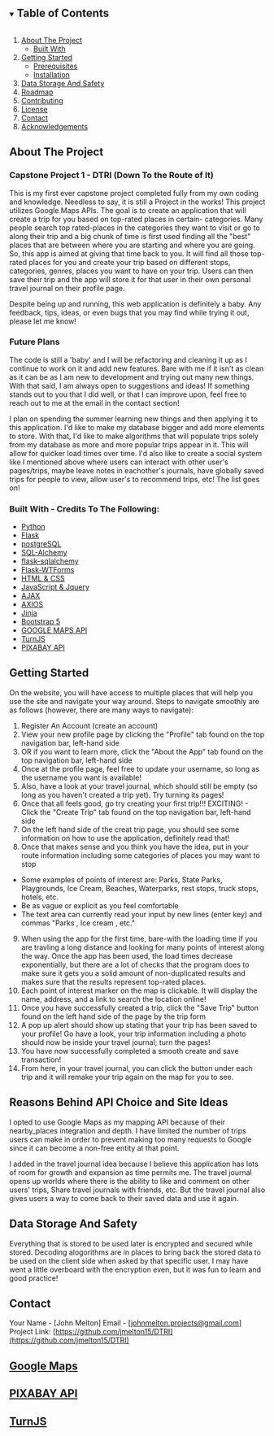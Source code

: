 <!-- TABLE OF CONTENTS -->
<details open="open">
  <summary><h2 style="display: inline-block">Table of Contents</h2></summary>
  <ol>
    <li>
      <a href="#about-the-project">About The Project</a>
      <ul>
        <li><a href="#built-with">Built With</a></li>
      </ul>
    </li>
    <li>
      <a href="#getting-started">Getting Started</a>
      <ul>
        <li><a href="#prerequisites">Prerequisites</a></li>
        <li><a href="#installation">Installation</a></li>
      </ul>
    </li>
    <li><a href="#data-storage">Data Storage And Safety</a></li>
    <li><a href="#roadmap">Roadmap</a></li>
    <li><a href="#contributing">Contributing</a></li>
    <li><a href="#license">License</a></li>
    <li><a href="#contact">Contact</a></li>
    <li><a href="#acknowledgements">Acknowledgements</a></li>
  </ol>
</details>



<!-- ABOUT THE PROJECT -->
## About The Project

### Capstone Project 1 - DTRI (Down To the Route of It)

This is my first ever capstone project completed fully from my own coding and knowledge. Needless to say, it is still a Project in the works! 
This project utilizes Google Maps APIs. The goal is to create an application that will create a trip for you based on top-rated places in certain-
categories. Many people search top rated-places in the categories they want to visit or go to along their trip and a big chunk of time is 
first used finding all the "best" places that are between where you are starting and where you are going. So, this app is aimed at giving that 
time back to you. It will find all those top-rated places for you and create your trip based on different stops, categories, genres, 
places you want to have on your trip. Users can then save their trip and the app will store it for that user in their own personal travel journal 
on their profile page.

Despite being up and running, this web application is definitely a baby. Any feedback, tips, ideas, or even bugs that you may find while trying it out,
please let me know!

### Future Plans

The code is still a 'baby' and I will be refactoring and cleaning it up as I continue to work on it and add new features. Bare with me if it isn't as clean as it can be
as I am new to development and trying out many new things. With that said, I am always open to suggestions and ideas! If something stands out to you that I did well, or that I can improve upon, feel free to reach out to me at the email in the contact section!

I plan on spending the summer learning new things and then applying it to this application. I'd like to make my database bigger and add more elements to store. With that, I'd like to make algorithms that will populate trips solely from my database as more and more popular trips appear in it. This will allow for quicker load times over time. I'd also like to create a social system like I mentioned above where users can interact with other user's pages/trips, maybe leave notes in eachother's journals, have globally saved trips for people to view, allow user's to recommend trips, etc! The list goes on! 

### Built With - Credits To The Following:

* [Python](https://www.python.org/)
* [Flask](https://flask.palletsprojects.com/en/1.1.x/)
* [postgreSQL](https://www.postgresql.org/)
* [SQL-Alchemy](https://www.sqlalchemy.org/)
* [flask-sqlalchemy](https://flask-sqlalchemy.palletsprojects.com/en/2.x/)
* [Flask-WTForms](https://flask-wtf.readthedocs.io/en/stable/)
* [HTML & CSS](https://developer.mozilla.org/en-US/docs/Web/HTML)
* [JavaScript & Jquery](https://developer.mozilla.org/en-US/docs/Web/JavaScript)
* [AJAX](https://developer.mozilla.org/en-US/docs/Web/Guide/AJAX)
* [AXIOS](https://github.com/axios/axios)
* [Jinja](https://jinja.palletsprojects.com/en/2.11.x/)
* [Bootstrap 5](https://getbootstrap.com/)
* [GOOGLE MAPS API](https://cloud.google.com/maps-platform/?utm_source=google&utm_medium=cpc&utm_campaign=FY18-Q2-global-demandgen-paidsearchonnetworkhouseads-cs-maps_contactsal_saf&utm_content=text-ad-none-none-DEV_c-CRE_274433407138-ADGP_Hybrid%20%7C%20AW%20SEM%20%7C%20BKWS%20~%20Google%20Maps%20API-KWID_43700033921822021-aud-599437145008%3Akwd-335425467-userloc_9017525&utm_term=KW_google%20maps%20api-ST_google%20maps%20api&gclid=Cj0KCQiA7NKBBhDBARIsAHbXCB5idACJ_A39gBkebSY75I0EkCuOraqAZKzGsgi3X4nirsE8FTh0j5caAmSUEALw_wcB)
* [TurnJS](http://www.turnjs.com/)
* [PIXABAY API](https://pixabay.com/)


<!-- Getting Started -->
## Getting Started

On the website, you will have access to multiple places that will help you use the site and navigate your way around.
Steps to navigate smoothly are as follows (however, there are many ways to navigate):

1. Register An Account (create an account)
2. View your new profile page by clicking the "Profile" tab found on the top navigation bar, left-hand side
3. OR if you want to learn more, click the "About the App" tab found on the top navigation bar, left-hand side
4. Once at the profile page, feel free to update your username, so long as the username you want is available!
5. Also, have a look at your travel journal, which should still be empty (so long as you haven't created a trip yet). Try turning its pages!
6. Once that all feels good, go try creating your first trip!!! EXCITING! - Click the "Create Trip" tab found on the top navigation bar, left-hand side
7. On the left hand side of the creat trip page, you should see some information on how to use the application, definitely read that!
8. Once that makes sense and you think you have the idea, put in your route information including some categories of places you may want to stop
  - Some examples of points of interest are: Parks, State Parks, Playgrounds, Ice Cream, Beaches, Waterparks, rest stops, truck stops, hotels, etc.
  - Be as vague or explicit as you feel comfortable
  - The text area can currently read your input by new lines (enter key) and commas "Parks , Ice cream , etc."
9. When using the app for the first time, bare-with the loading time if you are travling a long distance and looking for many points of interest along the way.
Once the app has been used, the load times decrease exponentially, but there are a lot of checks that the program does to make sure it gets you a solid
amount of non-duplicated results and makes sure that the results represent top-rated places.
10. Each point of interest marker on the map is clickable. It will display the name, address, and a link to search the location online!  
11. Once you have successfully created a trip, click the "Save Trip" button found on the left hand side of the page by the trip form
12. A pop up alert should show up stating that your trip has been saved to your profile! Go have a look, your trip information including a photo should 
now be inside your travel journal; turn the pages!
13. You have now successfully completed a smooth create and save transaction!
14. From here, in your travel journal, you can click the button under each trip and it will remake your trip again on the map for you to see.


## Reasons Behind API Choice and Site Ideas

I opted to use Google Maps as my mapping API because of their nearby_places integration and depth. I have limited the number of trips users can make 
in order to prevent making too many requests to Google since it can become a non-free entity at that point. 

I added in the travel journal idea because I believe this application has lots of room for growth and expansion as time permits me. The travel journal
opens up worlds where there is the ability to like and comment on other users' trips, Share travel journals with friends, etc.
But the travel journal also gives users a way to come back to their saved data and use it again.

<!-- Data Storage And Safety -->
## Data Storage And Safety

Everything that is stored to be used later is encrypted and secured while stored. Decoding alogorithms are in places to bring back the stored data to be used
on the client side when asked by that specific user. I may have went a little overboard with the encryption even, but it was fun to learn and good practice! 

<!-- CONTACT -->
## Contact

Your Name - [John Melton]
Email - [johnmelton.projects@gmail.com]
Project Link: [https://github.com/jmelton15/DTRI](https://github.com/jmelton15/DTRI)



<!-- ACKNOWLEDGEMENTS -->
## [Google Maps](https://cloud.google.com/maps-platform/?utm_source=google&utm_medium=cpc&utm_campaign=FY18-Q2-global-demandgen-paidsearchonnetworkhouseads-cs-maps_contactsal_saf&utm_content=text-ad-none-none-DEV_c-CRE_274433407138-ADGP_Hybrid%20%7C%20AW%20SEM%20%7C%20BKWS%20~%20Google%20Maps%20API-KWID_43700033921822021-aud-599437145008%3Akwd-335425467-userloc_9017525&utm_term=KW_google%20maps%20api-ST_google%20maps%20api&gclid=Cj0KCQiA7NKBBhDBARIsAHbXCB5idACJ_A39gBkebSY75I0EkCuOraqAZKzGsgi3X4nirsE8FTh0j5caAmSUEALw_wcB)
## [PIXABAY API](https://pixabay.com/)
## [TurnJS](http://www.turnjs.com/)







